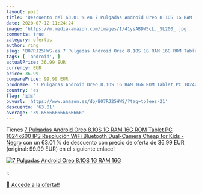 ```yaml
---
layout: post
title: 'Descuento del 63.01 % en 7 Pulgadas Android Oreo 8.1OS 1G RAM 16G'
date: 2020-07-12 11:24:24
image: 'https://m.media-amazon.com/images/I/41ysABDW5cL._SL200_.jpg'
comments: true
category: ofertas
author: ring
slug: 'B07RJ25HWS-es 7 Pulgadas Android Oreo 8.1OS 1G RAM 16G ROM Tablet PC...'
tags: [ 'android', ]
actualPrice: 36.99 EUR
currency: EUR
price: 36.99
comparePrice: 99.99 EUR
prodname: '7 Pulgadas Android Oreo 8.1OS 1G RAM 16G ROM Tablet PC 1024x600 IPS Resolución WiFi Bluetooth Dual-Camera Cheap for Kids - Negro'
country: 'es'
flag: '🇪🇸'
buyurl: 'https://www.amazon.es/dp/B07RJ25HWS/?tag=tolees-21'
descuento: '63.01'
average: '39.656666666666666'
---
```


Tienes [7 Pulgadas Android Oreo 8.1OS 1G RAM 16G ROM Tablet PC 1024x600 IPS Resolución WiFi Bluetooth Dual-Camera Cheap for Kids - Negro](https://www.amazon.es/dp/B07RJ25HWS/?tag=tolees-21) con un 63.01 % de descuento con precio de oferta de 36.99 EUR (original: 99.99 EUR) en el siguiente enlace!

[![7 Pulgadas Android Oreo 8.1OS 1G RAM 16G](https://m.media-amazon.com/images/I/41ysABDW5cL._SL200_.jpg)](https://www.amazon.es/dp/B07RJ25HWS/?tag=tolees-21)

ℹ️:


[🛒 Accede a la oferta!!](https://www.amazon.es/dp/B07RJ25HWS/?tag=tolees-21)
